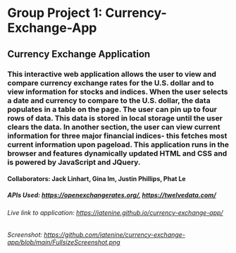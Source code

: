 # Group Project 1: Currency-Exchange-App

## Currency Exchange Application

### This interactive web application allows the user to view and compare currency exchange rates for the U.S. dollar and to view information for stocks and indices. When the user selects a date and currency to compare to the U.S. dollar, the data populates in a table on the page. The user can pin up to four rows of data. This data is stored in local storage until the user clears the data. In another section, the user can view current information for three major financial indices- this fetches most current information upon pageload. This application runs in the browser and features dynamically updated HTML and CSS and is powered by JavaScript and JQuery.

#### Collaborators: Jack Linhart, Gina Im, Justin Phillips, Phat Le

##### APIs Used: https://openexchangerates.org/, https://twelvedata.com/

###### Live link to application: https://iatenine.github.io/currency-exchange-app/

###### Screenshot: https://github.com/iatenine/currency-exchange-app/blob/main/FullsizeScreenshot.png
